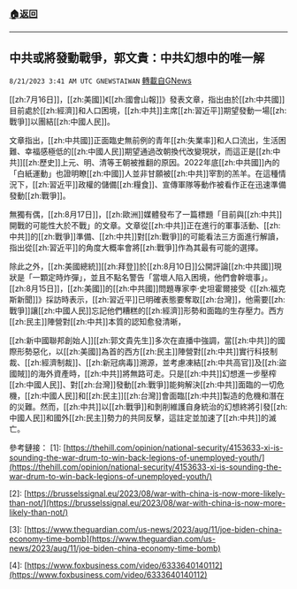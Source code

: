 ###  [:house:返回](README.md)
---


## 中共或將發動戰爭，郭文貴：中共幻想中的唯一解
`8/21/2023 3:41 AM UTC GNEWSTAIWAN` [轉載自GNews](https://gnews.org/articles/1576883)



[[zh:7月16日]]，[[zh:美國]]《[[zh:國會山報]]》發表文章，指出由於[[zh:中共國]]目前處於[[zh:經濟]]和人口困境，[[zh:中共]]主席[[zh:習近平]]期望發動一場[[zh:戰爭]]以團結[[zh:中國人民]]。  

文章指出，[[zh:中共國]]正面臨史無前例的青年[[zh:失業率]]和人口流出，生活困難、幸福感極低的[[zh:中國人民]]期望通過改朝換代改變現狀，而這正是[[zh:中共]][[zh:歷史]]上元、明、清等王朝被推翻的原因。2022年底[[zh:中共國]]內的「白紙運動」也證明瞭[[zh:中國]]人並非甘願被[[zh:中共]]宰割的羔羊。在這種情況下，[[zh:習近平]]政權的儲備[[zh:糧食]]、宣傳軍隊等動作被看作正在迅速準備發動[[zh:戰爭]]。

  

無獨有偶，[[zh:8月17日]]，[[zh:歐洲]]媒體發布了一篇標題「目前與[[zh:中共]]開戰的可能性大於不戰」的文章。文章從[[zh:中共]]正在進行的軍事活動、[[zh:中共]]的[[zh:戰爭]]準備、[[zh:中共]]對[[zh:戰爭]]的可能看法三方面進行解讀，指出從[[zh:習近平]]的角度大概率會將[[zh:戰爭]]作為其最有可能的選擇。

  

除此之外，[[zh:美國總統]][[zh:拜登]]於[[zh:8月10日]]公開評論[[zh:中共國]]現狀是「一顆定時炸彈」，並且不點名警告「當壞人陷入困境，他們會幹壞事」。[[zh:8月15日]]，[[zh:美國]]的[[zh:中共國]]問題專家李·史坦霍爾接受《[[zh:福克斯新聞]]》採訪時表示，[[zh:習近平]]已明確表態要奪取[[zh:台灣]]，他需要[[zh:戰爭]]讓[[zh:中國人民]]忘記他們糟糕的[[zh:經濟]]形勢和面臨的生存壓力。西方[[zh:民主]]陣營對[[zh:中共]]本質的認知愈發清晰，

  

[[zh:新中國聯邦創始人]][[zh:郭文貴先生]]多次在直播中強調，當[[zh:中共]]的國際形勢惡化，以[[zh:美國]]為首的西方[[zh:民主]]陣營對[[zh:中共]]實行科技制裁、[[zh:經濟制裁]]、[[zh:新冠病毒]]溯源，並考慮凍結[[zh:中共高官]]及[[zh:盜國賊]]的海外資產時，[[zh:中共]]將無路可走。只是[[zh:中共]]幻想進一步壓榨[[zh:中國人民]]、對[[zh:台灣]]發動[[zh:戰爭]]能夠解決[[zh:中共]]面臨的一切危機，[[zh:中國人民]]和[[zh:民主]][[zh:台灣]]會面臨[[zh:中共]]製造的危機和潛在的災難。然而，[[zh:中共]]以[[zh:戰爭]]和剝削維護自身統治的幻想終將引發[[zh:中國人民]]和國外[[zh:民主]]勢力的共同反擊，這註定並加速了[[zh:中共]]的滅亡。

  

參考鏈接：
\[1\]: [https://thehill.com/opinion/national-security/4153633-xi-is-sounding-the-war-drum-to-win-back-legions-of-unemployed-youth/](https://thehill.com/opinion/national-security/4153633-xi-is-sounding-the-war-drum-to-win-back-legions-of-unemployed-youth/) 

\[2\]: [https://brusselssignal.eu/2023/08/war-with-china-is-now-more-likely-than-not/](https://brusselssignal.eu/2023/08/war-with-china-is-now-more-likely-than-not/) 

\[3\]: [https://www.theguardian.com/us-news/2023/aug/11/joe-biden-china-economy-time-bomb](https://www.theguardian.com/us-news/2023/aug/11/joe-biden-china-economy-time-bomb) 

\[4\]: [https://www.foxbusiness.com/video/6333640140112](https://www.foxbusiness.com/video/6333640140112)

